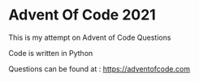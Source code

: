 # Advent Of Code 2021

This is my attempt on Advent of Code Questions

Code is written in Python

Questions can be found at : https://adventofcode.com
